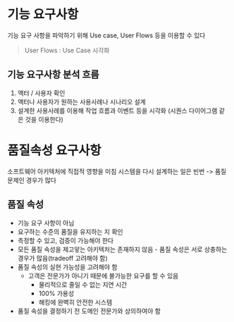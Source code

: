 # 기능 요구사항
기능 요구 사항을 파악하기 위해 Use case, User Flows 등을 이용할 수 있다
> User Flows : Use Case 시각화

## 기능 요구사항 분석 흐름 
1. 액터 / 사용자 확인
2. 액터나 사용자가 원하는 사용사례나 시나리오 설계
3. 설계한 사용사례를 이용해 작업 흐름과 이벤트 등을 시각화 (시퀀스 다이어그램 같은 것을 이용한다)


# 품질속성 요구사항
소프트웨어 아키텍처에 직접적 영향을 미침
시스템을 다시 설계하는 일은 빈번 -> 품질 문제인 경우가 많다

## 품질 속성
- 기능 요구 사항이 아님
- 요구하는 수준의 품질을 유지하는 지 확인
- 측정할 수 있고, 검증이 가능해야 한다
- 모든 품질 속성을 제고앟는 아키텍처는 존재하지 않음 - 품질 속성은 서로 상충하는 경우가 많음(tradeoff 고려해야 함)
- 품질 속성의 실현 가능성을 고려해야 함
  - 고객은 전문가가 아니기 때문에 불가능한 요구를 할 수 있음
    - 물리적으로 줄일 수 없는 지연 시간
    - 100% 가용성
    - 해킹에 완벽히 안전한 시스템
- 품질 속성을 결정하기 전 도메인 전문가와 상의하여야 함